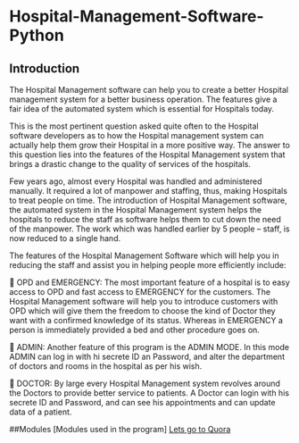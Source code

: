 # Hospital-Management-Software-Python
## Introduction

The Hospital Management software can help you to create a better Hospital management system for a better business operation. The features give a fair idea of the automated system which is essential for Hospitals today.

This is the most pertinent question asked quite often to the Hospital software developers as to how the Hospital management system can actually help them grow their Hospital in a more positive way. The answer to this question lies into the features of the Hospital Management system that brings a drastic change to the quality of services of the hospitals.

Few years ago, almost every Hospital was handled and administered manually. It required a lot of manpower and staffing, thus, making Hospitals to treat people on time. The introduction of Hospital Management software, the automated system in the Hospital Management system helps the hospitals to reduce the staff as software helps them to cut down the need of the manpower. The work which was handled earlier by 5 people – staff, is now reduced to a single hand.

The features of the Hospital Management Software which will help you in reducing the staff and assist you in helping people more efficiently include:

	OPD and EMERGENCY: The most important feature of a hospital is to easy access to OPD and fast access to EMERGENCY for the customers. The Hospital Management software will help you to introduce customers with OPD which will give them the freedom to choose the kind of Doctor they want with a confirmed knowledge of its status. Whereas in EMERGENCY a person is immediately provided a bed and other procedure goes on.

	ADMIN: Another feature of this program is the ADMIN MODE. In this mode ADMIN can log in with hi secrete ID an Password, and alter the department of doctors and rooms in the hospital as per his wish.

	DOCTOR: By large every Hospital Management system revolves around the Doctors to provide better service to patients. A Doctor can login with his secrete ID and Password, and can see his appointments and can update data of a patient.

##Modules
[Modules used in the program]
[Lets go to Quora](https://www.quora.com)
